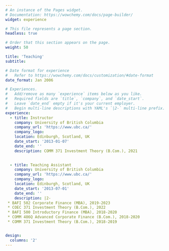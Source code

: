 ```yaml
---
# An instance of the Pages widget.
# Documentation: https://wowchemy.com/docs/page-builder/
widget: experience

# This file represents a page section.
headless: true

# Order that this section appears on the page.
weight: 50

title: 'Teaching'
subtitle:

# Date format for experience
#   Refer to https://wowchemy.com/docs/customization/#date-format
date_format: Jan 2006

# Experiences.
#   Add/remove as many `experience` items below as you like.
#   Required fields are `title`, `company`, and `date_start`.
#   Leave `date_end` empty if it's your current employer.
#   Begin multi-line descriptions with YAML's `|2-` multi-line prefix.
experience:
  - title: Instructor
    company: University of British Columbia
    company_url: 'https://www.ubc.ca/'
    company_logo:
    location: Edinburgh, Scotland, UK
    date_start: '2013-01-07'
    date_end: ''
    description: COMM 371 Investment Theory (B.Com.), 2021

        
  - title: Teaching Assistant
    company: University of British Columbia
    company_url: 'https://www.ubc.ca/'
    company_logo: 
    location: Edinburgh, Scotland, UK
    date_start: '2013-07-01'
    date_end: ''
    description: |2-
 * BAFI 502 Corporate Finance (MBA), 2019-2023
 * COEC 371 Investment Theory (B.Com.), 2022
 * BAFI 500 Introductory Finance (MBA), 2018-2020
 * COMM 486Q Advanced Corporate Finance (B.Com.), 2018-2020
 * COMM 371 Investment Theory (B.Com.), 2018-2019


design:
  columns: '2'
---
```


